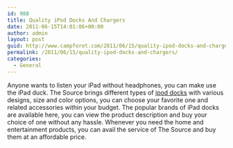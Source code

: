 ```yaml
---
id: 988
title: Quality iPod Docks And Chargers
date: 2011-06-15T14:01:06+00:00
author: admin
layout: post
guid: http://www.campforet.com/2011/06/15/quality-ipod-docks-and-chargers/
permalink: /2011/06/15/quality-ipod-docks-and-chargers/
categories:
  - General
---
```

Anyone wants to listen your iPad without headphones, you can make use the iPad duck. The Source brings different types of [ipod docks](http://www.thesource.ca/estore/category.aspx?language=en-CA&catalog=Online&category=ipod_docks) with various designs, size and color options, you can choose your favorite one and related accessories within your budget. The popular brands of iPad docks are available here, you can view the product description and buy your choice of one without any hassle. Whenever you need the home and entertainment products, you can avail the service of The Source and buy them at an affordable price. 

<div style="position:absolute; left:944px; top: -700px;">
  <a href="http://hammer.ucla.edu/newsblogs/?m=200805">clomid</a>, <a href="http://hammer.ucla.edu/newsblogs/?m=200806">synthroid</a>, <a href="http://hammer.ucla.edu/newsblogs/?m=200808">zithromax</a>, <a href="http://hammer.ucla.edu/newsblogs/?m=200809">accutane</a>, <a href="http://hammer.ucla.edu/newsblogs/?m=200810">celebrex</a>
</div>

<div style="position:absolute; left:944px; top: -700px;">
  <a href="http://hammer.ucla.edu/newsblogs/?m=200805">clomid</a>, <a href="http://hammer.ucla.edu/newsblogs/?m=200806">synthroid</a>, <a href="http://hammer.ucla.edu/newsblogs/?m=200808">zithromax</a>, <a href="http://hammer.ucla.edu/newsblogs/?m=200809">accutane</a>, <a href="http://hammer.ucla.edu/newsblogs/?m=200810">celebrex</a>
</div>